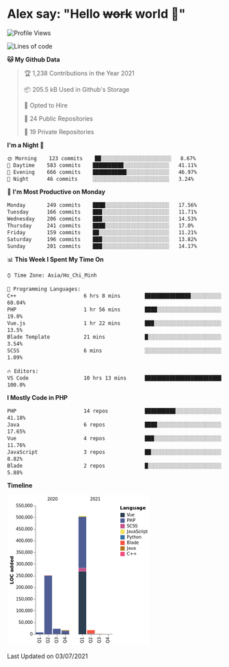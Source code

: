 # Alex say: "Hello ~~work~~ world 🐾"

<!--START_SECTION:waka-->
![Profile Views](http://img.shields.io/badge/Profile%20Views-0-blue)

![Lines of code](https://img.shields.io/badge/From%20Hello%20World%20I%27ve%20Written-820705%20lines%20of%20code-blue)

**🐱 My Github Data** 

> 🏆 1,238 Contributions in the Year 2021
 > 
> 📦 205.5 kB Used in Github's Storage 
 > 
> 💼 Opted to Hire
 > 
> 📜 24 Public Repositories 
 > 
> 🔑 19 Private Repositories  
 > 
**I'm a Night 🦉** 

```text
🌞 Morning    123 commits    ██░░░░░░░░░░░░░░░░░░░░░░░   8.67% 
🌆 Daytime    583 commits    ██████████░░░░░░░░░░░░░░░   41.11% 
🌃 Evening    666 commits    ███████████░░░░░░░░░░░░░░   46.97% 
🌙 Night      46 commits     ░░░░░░░░░░░░░░░░░░░░░░░░░   3.24%

```
📅 **I'm Most Productive on Monday** 

```text
Monday       249 commits    ████░░░░░░░░░░░░░░░░░░░░░   17.56% 
Tuesday      166 commits    ███░░░░░░░░░░░░░░░░░░░░░░   11.71% 
Wednesday    206 commits    ███░░░░░░░░░░░░░░░░░░░░░░   14.53% 
Thursday     241 commits    ████░░░░░░░░░░░░░░░░░░░░░   17.0% 
Friday       159 commits    ██░░░░░░░░░░░░░░░░░░░░░░░   11.21% 
Saturday     196 commits    ███░░░░░░░░░░░░░░░░░░░░░░   13.82% 
Sunday       201 commits    ███░░░░░░░░░░░░░░░░░░░░░░   14.17%

```


📊 **This Week I Spent My Time On** 

```text
⌚︎ Time Zone: Asia/Ho_Chi_Minh

💬 Programming Languages: 
C++                      6 hrs 8 mins        ███████████████░░░░░░░░░░   60.04% 
PHP                      1 hr 56 mins        ████░░░░░░░░░░░░░░░░░░░░░   19.0% 
Vue.js                   1 hr 22 mins        ███░░░░░░░░░░░░░░░░░░░░░░   13.5% 
Blade Template           21 mins             █░░░░░░░░░░░░░░░░░░░░░░░░   3.54% 
SCSS                     6 mins              ░░░░░░░░░░░░░░░░░░░░░░░░░   1.09%

🔥 Editors: 
VS Code                  10 hrs 13 mins      █████████████████████████   100.0%

```

**I Mostly Code in PHP** 

```text
PHP                      14 repos            ██████████░░░░░░░░░░░░░░░   41.18% 
Java                     6 repos             ████░░░░░░░░░░░░░░░░░░░░░   17.65% 
Vue                      4 repos             ███░░░░░░░░░░░░░░░░░░░░░░   11.76% 
JavaScript               3 repos             ██░░░░░░░░░░░░░░░░░░░░░░░   8.82% 
Blade                    2 repos             █░░░░░░░░░░░░░░░░░░░░░░░░   5.88%

```


**Timeline**

![Chart not found](https://raw.githubusercontent.com/alexzvn/alexzvn/main/charts/bar_graph.png) 


 Last Updated on 03/07/2021
<!--END_SECTION:waka-->
